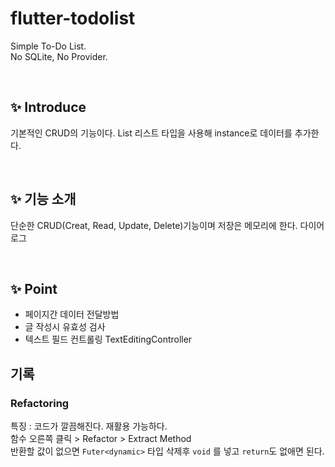 # flutter-todolist

Simple To-Do List.  
No SQLite, No Provider.  

<br>

## ✨ Introduce

기본적인 CRUD의 기능이다.
List<Class> 리스트 타입을 사용해 instance로 데이터를 추가한다.

<br>

## ✨ 기능 소개

단순한 CRUD(Creat, Read, Update, Delete)기능이며 저장은 메모리에 한다.
다이어로그

<br>

## ✨ Point

- 페이지간 데이터 전달방법
- 글 작성시 유효성 검사
- 텍스트 필드 컨트롤링
    TextEditingController


## 기록

### Refactoring

특징 : 코드가 깔끔해진다. 재활용 가능하다.  
함수 오른쪽 클릭 > Refactor > Extract Method  
반환할 값이 없으면 `Futer<dynamic>` 타입 삭제후 `void` 를 넣고 `return`도 없애면 된다.